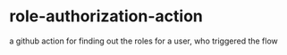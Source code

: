 # role-authorization-action
a github action for finding out the roles for a user, who triggered the flow
